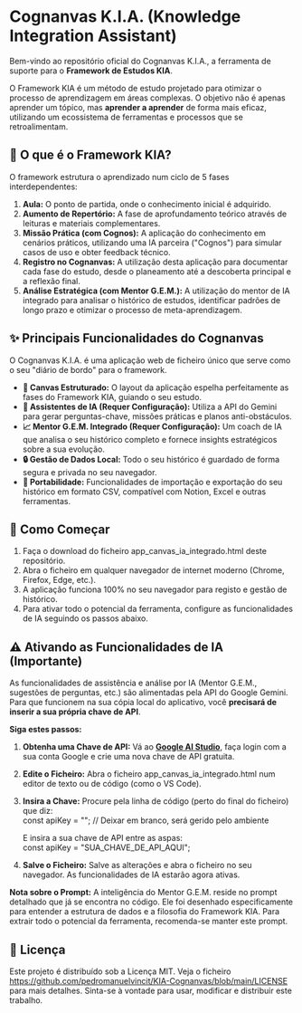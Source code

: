 # **Cognanvas K.I.A. (Knowledge Integration Assistant)**

Bem-vindo ao repositório oficial do Cognanvas K.I.A., a ferramenta de suporte para o **Framework de Estudos KIA**.

O Framework KIA é um método de estudo projetado para otimizar o processo de aprendizagem em áreas complexas. O objetivo não é apenas aprender um tópico, mas **aprender a aprender** de forma mais eficaz, utilizando um ecossistema de ferramentas e processos que se retroalimentam.

## **🧠 O que é o Framework KIA?**

O framework estrutura o aprendizado num ciclo de 5 fases interdependentes:

1. **Aula:** O ponto de partida, onde o conhecimento inicial é adquirido.  
2. **Aumento de Repertório:** A fase de aprofundamento teórico através de leituras e materiais complementares.  
3. **Missão Prática (com Cognos):** A aplicação do conhecimento em cenários práticos, utilizando uma IA parceira ("Cognos") para simular casos de uso e obter feedback técnico.  
4. **Registro no Cognanvas:** A utilização desta aplicação para documentar cada fase do estudo, desde o planeamento até a descoberta principal e a reflexão final.  
5. **Análise Estratégica (com Mentor G.E.M.):** A utilização do mentor de IA integrado para analisar o histórico de estudos, identificar padrões de longo prazo e otimizar o processo de meta-aprendizagem.

## **✨ Principais Funcionalidades do Cognanvas**

O Cognanvas K.I.A. é uma aplicação web de ficheiro único que serve como o seu "diário de bordo" para o framework.

* **📝 Canvas Estruturado:** O layout da aplicação espelha perfeitamente as fases do Framework KIA, guiando o seu estudo.  
* **🤖 Assistentes de IA (Requer Configuração):** Utiliza a API do Gemini para gerar perguntas-chave, missões práticas e planos anti-obstáculos.  
* **📈 Mentor G.E.M. Integrado (Requer Configuração):** Um coach de IA que analisa o seu histórico completo e fornece insights estratégicos sobre a sua evolução.  
* **🔒 Gestão de Dados Local:** Todo o seu histórico é guardado de forma segura e privada no seu navegador.  
* **🔄 Portabilidade:** Funcionalidades de importação e exportação do seu histórico em formato CSV, compatível com Notion, Excel e outras ferramentas.

## **🚀 Como Começar**

1. Faça o download do ficheiro app\_canvas\_ia\_integrado.html deste repositório.  
2. Abra o ficheiro em qualquer navegador de internet moderno (Chrome, Firefox, Edge, etc.).  
3. A aplicação funciona 100% no seu navegador para registo e gestão de histórico.  
4. Para ativar todo o potencial da ferramenta, configure as funcionalidades de IA seguindo os passos abaixo.

## **⚠️ Ativando as Funcionalidades de IA (Importante)**

As funcionalidades de assistência e análise por IA (Mentor G.E.M., sugestões de perguntas, etc.) são alimentadas pela API do Google Gemini. Para que funcionem na sua cópia local do aplicativo, você **precisará de inserir a sua própria chave de API**.

**Siga estes passos:**

1. **Obtenha uma Chave de API:** Vá ao [**Google AI Studio**](https://aistudio.google.com/), faça login com a sua conta Google e crie uma nova chave de API gratuita.  
2. **Edite o Ficheiro:** Abra o ficheiro app\_canvas\_ia\_integrado.html num editor de texto ou de código (como o VS Code).  
3. **Insira a Chave:** Procure pela linha de código (perto do final do ficheiro) que diz:  
   const apiKey \= ""; // Deixar em branco, será gerido pelo ambiente

   E insira a sua chave de API entre as aspas:  
   const apiKey \= "SUA\_CHAVE\_DE\_API\_AQUI";

4. **Salve o Ficheiro:** Salve as alterações e abra o ficheiro no seu navegador. As funcionalidades de IA estarão agora ativas.

**Nota sobre o Prompt:** A inteligência do Mentor G.E.M. reside no prompt detalhado que já se encontra no código. Ele foi desenhado especificamente para entender a estrutura de dados e a filosofia do Framework KIA. Para extrair todo o potencial da ferramenta, recomenda-se manter este prompt.

## **📜 Licença**

Este projeto é distribuído sob a Licença MIT. Veja o ficheiro https://github.com/pedromanuelvincit/KIA-Cognanvas/blob/main/LICENSE para mais detalhes. Sinta-se à vontade para usar, modificar e distribuir este trabalho.
